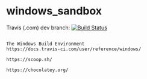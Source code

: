 # windows_sandbox

Travis (.com) dev branch:
[![Build Status](https://travis-ci.com/githubfoam/windows_sandbox.svg?branch=dev)](https://travis-ci.com/githubfoam/windows_sandbox)  

~~~

The Windows Build Environment
https://docs.travis-ci.com/user/reference/windows/

https://scoop.sh/

https://chocolatey.org/
~~~

